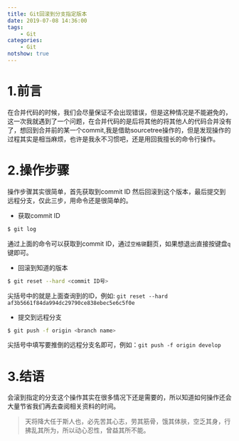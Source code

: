 ```yaml
---
title: Git回滚到分支指定版本
date: 2019-07-08 14:36:00
tags:
    - Git
categories:
    - Git
notshow: true
---
```

# 1.前言
在合并代码的时候，我们会尽量保证不会出现错误，但是这种情况是不能避免的，这一次我就遇到了一个问题，在合并代码的是后将其他的将其他人的代码合并没有了，想回到合并前的某一个commit,我是借助sourcetree操作的，但是发现操作的过程其实是相当麻烦，也许是我永不习惯吧，还是用回我擅长的命令行操作。
<!-- more -->
# 2.操作步骤
操作步骤其实很简单，首先获取到commit ID 然后回滚到这个版本，最后提交到远程分支，仅此三步，用命令还是很简单的。
- 获取commit ID
```bash
$ git log
```
通过上面的命令可以获取到commit ID，通过`空格键`翻页，如果想退出直接按键盘`q`键即可。


- 回滚到知道的版本
```bash
$ git reset --hard <commit ID号>
```
尖括号中的就是上面查询到的ID，例如: `git reset --hard af3b5661f84da994dc29790ce838ebec5e6c5f0e`

- 提交到远程分支
```bash
$ git push -f origin <branch name>
```
尖括号中填写要推倒的远程分支名即可，例如：`git push -f origin develop`

# 3.结语
会滚到指定的分支这个操作其实在很多情况下还是需要的，所以知道如何操作还会大量节省我们再去查阅相关资料的时间。


>天将降大任于斯人也，必先苦其心志，劳其筋骨，饿其体肤，空乏其身，行拂乱其所为，所以动心忍性，曾益其所不能。